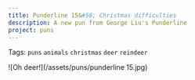 ```yaml
---
title: Punderline 15&#58; Christmas difficulties
description: A new pun from George Liu's Punderline
project: puns
---
```

Tags: `puns` `animals` `christmas` `deer` `reindeer`

![Oh deer!](/assets/puns/punderline 15.jpg)
